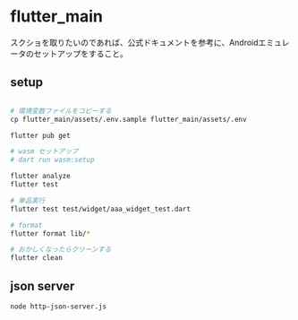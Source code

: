 # flutter_main

スクショを取りたいのであれば、公式ドキュメントを参考に、Androidエミュレータのセットアップをすること。

## setup

```bash

# 環境変数ファイルをコピーする
cp flutter_main/assets/.env.sample flutter_main/assets/.env

flutter pub get

# wasm セットアップ
# dart run wasm:setup

flutter analyze
flutter test

# 単品実行
flutter test test/widget/aaa_widget_test.dart

# format
flutter format lib/*

# おかしくなったらクリーンする
flutter clean
```

## json server

```bash
node http-json-server.js
```
